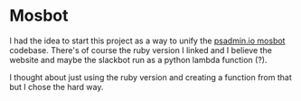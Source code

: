 # Mosbot 

I had the idea to start this project as a way to unify the [psadmin.io mosbot](https://github.com/psadmin-io/mosbot-cli) codebase. There's of course the ruby version I linked and I believe the website and maybe the slackbot run as a python lambda function (?).

I thought about just using the ruby version and creating a function from that but I chose the hard way. 

